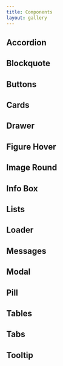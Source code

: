 ```yaml
---
title: Components
layout: gallery
---
```


## Accordion

## Blockquote

## Buttons

## Cards

## Drawer

## Figure Hover

## Image Round

## Info Box

## Lists

## Loader

## Messages

## Modal

## Pill

## Tables

## Tabs

## Tooltip